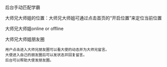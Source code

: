 后台手动匹配学霸

大师兄大师姐的位置：大师兄大师姐可通过点击首页的“开启位置”来定位当前位置

大师兄大师姐online or offline

大师兄大师姐朋友圈

```
用户点击进入大师兄朋友圈可以看大使的动态并为大师兄留言。
大使进入自己的朋友圈后可以发状态并回复留言。
后台可以帮助大使发朋友圈。
```



